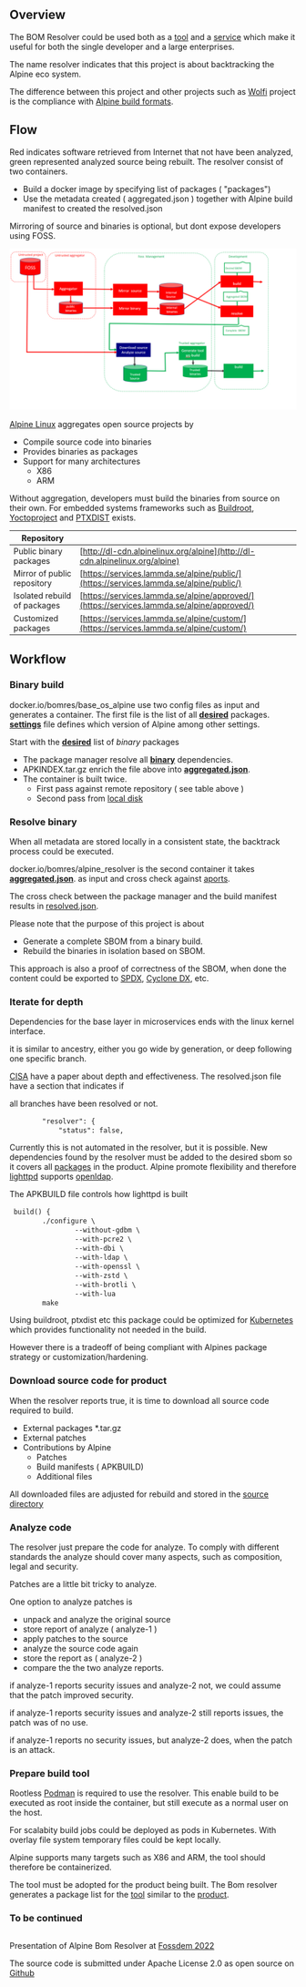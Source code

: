 ## Overview  

The BOM Resolver could be used both as a [tool](tool.txt)  and a [service](https://services.lammda.se/resolver/alpine/v1/ui) 
which make it useful for both the single developer and a large enterprises. 

The name resolver indicates that this project is about backtracking the Alpine eco system. 

The difference between this project and other projects such as  [Wolfi](https://edu.chainguard.dev/open-source/wolfi/overview/) project is 
the compliance with [Alpine build formats](https://wiki.alpinelinux.org/wiki/APKBUILD_Reference). 



## Flow 

Red indicates software retrieved from Internet that not have been analyzed, green represented analyzed  source being rebuilt. The resolver consist of two containers. 

- Build a docker image by specifying list of packages ( "packages")
- Use the metadata created ( aggregated.json ) together with Alpine build manifest to created the resolved.json 

Mirroring of source and binaries is optional, but  dont expose developers using FOSS. 

![Overview](bomresolver.png)



[Alpine Linux](https://www.alpinelinux.org/) aggregates open source projects by 

- Compile source code into binaries 
- Provides binaries as packages 
- Support for many architectures
  - X86 
  - ARM 

Without aggregation, developers must build the binaries from source on their own. 
For embedded systems frameworks such as [Buildroot](https://buildroot.org/), [Yoctoproject](https://www.yoctoproject.org/) and [PTXDIST](https://www.ptxdist.org/) exists. 



| Repository                   |                                                              |
| ---------------------------  | ------------------------------------------------------------ |
| Public binary packages       | [http://dl-cdn.alpinelinux.org/alpine](http://dl-cdn.alpinelinux.org/alpine) |
| Mirror of public repository  | [https://services.lammda.se/alpine/public/](https://services.lammda.se/alpine/public/)               |
| Isolated rebuild of packages | [https://services.lammda.se/alpine/approved/](https://services.lammda.se/alpine/approved/)               |
| Customized packages          | [https://services.lammda.se/alpine/custom/](https://services.lammda.se/alpine/custom/)               |

## Workflow 


### Binary build 
  docker.io/bomres/base_os_alpine use two config files as input and generates a container. 
  The first file is the list of all  [**desired**](desired.txt)  packages. 
  [**settings**](settings.txt) file defines which version of Alpine among other settings. 


 Start with the [**desired**](desired.txt) list of *binary* packages 
   - The package manager resolve all [**binary**](os.apk.txt) dependencies. 
   - APKINDEX.tar.gz enrich the file above into [**aggregated.json**](aggregated.json). 
   - The container is built twice. 
     - First pass against remote repository ( see table above ) 
     - Second pass from [local disk](download.txt)
### Resolve binary  
  When all metadata are stored locally in a consistent state, the backtrack 
  process could be executed. 

  docker.io/bomres/alpine_resolver is the second container it takes [**aggregated.json**](aggregated.json). as 
  input and cross check against [aports](https://github.com/alpinelinux/aports). 

  The cross check between the package manager and the build manifest results in [resolved.json](resolved.json).

  Please note that the purpose of this project is about 
  - Generate a complete SBOM from a binary build. 
  - Rebuild the binaries in isolation based on SBOM. 

  This approach is also a proof of correctness of the SBOM, when done the content could 
  be exported to [SPDX](https://spdx.dev/), [Cyclone DX](https://cyclonedx.org), etc. 

### Iterate for depth 

  Dependencies for the base layer in microservices ends with the linux kernel interface. 

  it is similar to ancestry, either you go wide by generation, or deep following one specific branch. 

  [CISA](https://www.cisa.gov/sites/default/files/publications/Dec15-SBOM-a-rama-slides.pdf) have a paper about depth and effectiveness.  The resolved.json file have a section that indicates if 

 all branches have been resolved or not. 

```
        "resolver": {
            "status": false,

```
 Currently this is not automated in the resolver, but it is possible. New dependencies found by the resolver must be added to the 
 desired sbom so it covers all [packages](iterate.txt) in the product. Alpine promote flexibility and therefore [lighttpd](https://www.lighttpd.net/) supports 
 [openldap](https://www.openldap.org/). 


The APKBUILD file controls how lighttpd is built 
```
 build() {
        ./configure \
                --without-gdbm \
                --with-pcre2 \
                --with-dbi \
                --with-ldap \
                --with-openssl \
                --with-zstd \
                --with-brotli \
                --with-lua
        make
```
Using buildroot, ptxdist etc this package could be optimized for [Kubernetes](https://kubernetes.io/) which provides functionality not needed in the build. 

However there is a tradeoff of being compliant with Alpines package strategy or customization/hardening. 

### Download source code for product 

When the resolver reports true, it is time to download all source code required to build. 
   - External packages *.tar.gz 
   - External patches 
   - Contributions by Alpine
     - Patches 
     - Build manifests ( APKBUILD)
     - Additional files  

All downloaded files are adjusted for rebuild and stored in the [source directory](source.txt)


### Analyze code 

The resolver just prepare the code for analyze.  To comply with different standards the analyze should cover many aspects, such as composition, legal and security. 

Patches are a little bit tricky to analyze. 

One option to analyze patches is 

- unpack and analyze the original source 
- store report of analyze ( analyze-1 ) 
- apply patches to the source 
- analyze the source code again
- store the report as ( analyze-2 ) 
- compare the the two analyze reports. 

if analyze-1 reports security issues and analyze-2 not, we could assume that the patch improved security. 

if analyze-1 reports security issues and analyze-2 still reports issues, the patch was of no use. 

if analyze-1 reports no security issues, but analyze-2 does, when the patch is an attack. 


### Prepare build tool 

Rootless [Podman](https://podman.io) is required to use the resolver. This enable build to be executed as root inside the container, but still execute as a normal 
user on the host. 

For scalabity build jobs could be deployed as pods in Kubernetes. With overlay file system temporary files could be kept locally. 

Alpine supports many targets such as X86 and ARM, the tool should therefore be containerized. 

The tool must be adopted for the product being built. The Bom resolver generates a package list for the [tool](tools.txt) similar to the 
[product](desired.txt). 


### To be continued  

##  

Presentation of Alpine Bom Resolver at [Fossdem 2022](https://archive.fosdem.org/2022/schedule/event/sbom_resolver_generating_detailed_sboms_for_alpine/)

The source code is submitted under Apache License 2.0 as open source on  [Github](https://github.com/Nordix/bomres)





